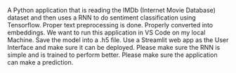 A Python application that is reading  the IMDb (Internet Movie Database) dataset and then uses a RNN to do sentiment classification using Tensorflow. 
Proper text preprocessing is done. Properly converted into embeddings. 
We want to run this application in VS Code on my local Machine. 
Save the model into a .h5 file. Use a Streamlit web app as the User Interface and make sure it can be deployed. 
Please make sure the RNN is simple and is trained to perform better. Please make sure the application can make a prediction. 
